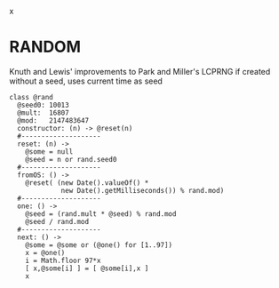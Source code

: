 x

# RANDOM

Knuth and Lewis' improvements to Park and Miller's LCPRNG
if created without a seed, uses current time as seed

    class @rand
      @seed0: 10013
      @mult:  16807
      @mod:   2147483647
      constructor: (n) -> @reset(n)
      #--------------------
      reset: (n) ->
        @some = null
        @seed = n or rand.seed0
      #--------------------
      fromOS: () ->
        @reset( (new Date().valueOf() *
                 new Date().getMilliseconds()) % rand.mod)
      #--------------------
      one: () ->
        @seed = (rand.mult * @seed) % rand.mod
        @seed / rand.mod
      #--------------------
      next: () ->
        @some = @some or (@one() for [1..97])
        x = @one()
        i = Math.floor 97*x
        [ x,@some[i] ] = [ @some[i],x ]
        x
